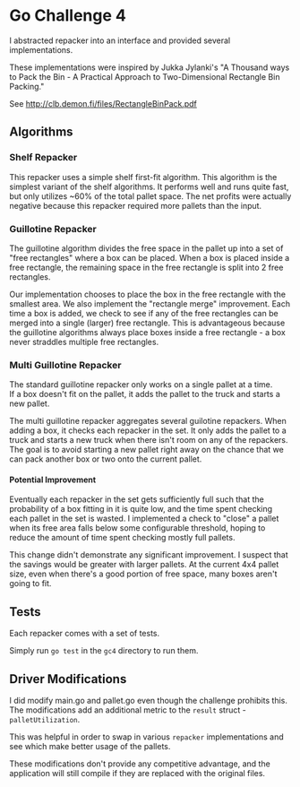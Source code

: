 Go Challenge 4
==============

I abstracted repacker into an interface and provided several implementations.

These implementations were inspired by Jukka Jylanki's "A Thousand ways to Pack
the Bin - A Practical Approach to Two-Dimensional Rectangle Bin Packing."

See http://clb.demon.fi/files/RectangleBinPack.pdf

## Algorithms

### Shelf Repacker

This repacker uses a simple shelf first-fit algorithm.  This algorithm is the
simplest variant of the shelf algorithms.  It performs well and runs quite fast,
but only utilizes ~60% of the total pallet space.  The net profits were actually
negative because this repacker required more pallets than the input.

### Guillotine Repacker

The guillotine algorithm divides the free space in the pallet up into a set
of "free rectangles" where a box can be placed.  When a box is placed inside
a free rectangle, the remaining space in the free rectangle is split into 2 free
rectangles.

Our implementation chooses to place the box in the free rectangle with the smallest
area.  We also implement the "rectangle merge" improvement.  Each time a box is
added, we check to see if any of the free rectangles can be merged into a single
(larger) free rectangle.  This is advantageous because the guillotine algorithms
always place boxes inside a free rectangle - a box never straddles multiple free
rectangles.  

### Multi Guillotine Repacker

The standard guillotine repacker only works on a single pallet at a time.  
If a box doesn't fit on the pallet, it adds the pallet to the truck and starts
a new pallet.

The multi guillotine repacker aggregates several guilotine repackers.  When adding
a box, it checks each repacker in the set.  It only adds the pallet to a truck and
starts a new truck when there isn't room on any of the repackers.  The goal is to
avoid starting a new pallet right away on the chance that we can pack another box
or two onto the current pallet.

#### Potential Improvement

Eventually each repacker in the set gets sufficiently full such that the probability
of a box fitting in it is quite low, and the time spent checking each pallet in the
set is wasted.  I implemented a check to "close" a pallet when its free area falls
below some configurable threshold, hoping to reduce the amount of time spent checking
mostly full pallets.

This change didn't demonstrate any significant improvement.  I suspect that the
savings would be greater with larger pallets.  At the current 4x4 pallet size,
even when there's a good portion of free space, many boxes aren't going to fit.


## Tests

Each repacker comes with a set of tests.

Simply run `go test` in the `gc4` directory to run them.

## Driver Modifications

I did modify main.go and pallet.go even though the challenge prohibits this.
The modifications add an additional metric to the `result` struct -
`palletUtilization`.  

This was helpful in order to swap in various `repacker` implementations and
see which make better usage of the pallets.

These modifications don't provide any competitive advantage, and the application
will still compile if they are replaced with the original files.
